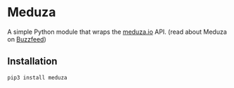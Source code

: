 # Meduza

A simple Python module that wraps the [meduza.io](https://meduza.io) API. (read about Meduza on [Buzzfeed](https://www.buzzfeed.com/bensmith/russians-try-to-build-a-normal-media-startup-across-the-bord))

## Installation
```
pip3 install meduza
```

